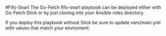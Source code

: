 #Fifo-Snarl
The Go-Fetch fifo-snarl playbook can be deployed either with Go-Fetch Stick or by just cloning into your Ansible roles directory.

If you deploy this playbook without Stick be sure to update vars/main.yml with values that match your enviroment.